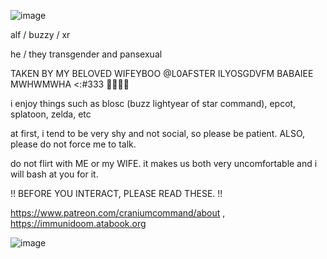 ![image](https://github.com/user-attachments/assets/9cbb6c69-e6a4-4448-ab9b-10ed1418f47b)

alf / buzzy / xr

he / they transgender and pansexual

TAKEN BY MY BELOVED WIFEYBOO @L0AFSTER ILYOSGDVFM BABAIEE MWHWMWHA <:#333 💞💞💞💞

i enjoy things such as blosc (buzz lightyear of star command), epcot, splatoon, zelda, etc

at first, i tend to be very shy and not social, so please be patient. ALSO, please do not force me to talk.

do not flirt with ME or my WIFE. it makes us both very uncomfortable and i will bash at you for it.


!! BEFORE YOU INTERACT, PLEASE READ THESE. !!

https://www.patreon.com/craniumcommand/about , https://immunidoom.atabook.org

![image](https://github.com/user-attachments/assets/8ac5d85d-61d8-40fe-b524-673284252403)
